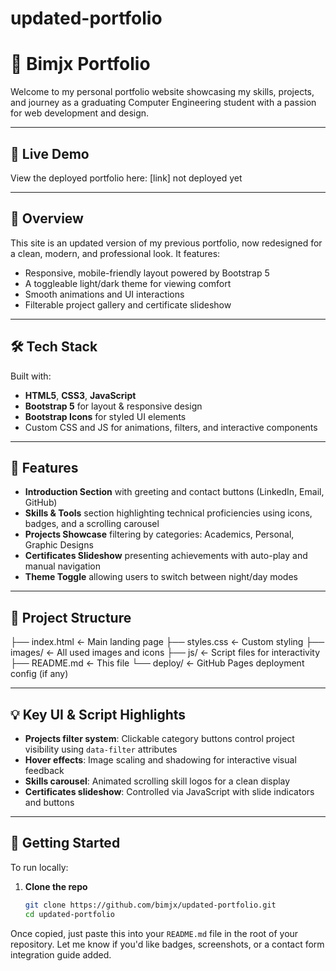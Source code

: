 # updated-portfolio

# 📱 Bimjx Portfolio

Welcome to my personal portfolio website showcasing my skills, projects, and journey as a graduating Computer Engineering student with a passion for web development and design.

---

## 🚀 Live Demo

View the deployed portfolio here: [link] not deployed yet

---

## 🧾 Overview

This site is an updated version of my previous portfolio, now redesigned for a clean, modern, and professional look. It features:

- Responsive, mobile-friendly layout powered by Bootstrap 5  
- A toggleable light/dark theme for viewing comfort  
- Smooth animations and UI interactions  
- Filterable project gallery and certificate slideshow  

---

## 🛠️ Tech Stack

Built with:

- **HTML5**, **CSS3**, **JavaScript**
- **Bootstrap 5** for layout & responsive design
- **Bootstrap Icons** for styled UI elements
- Custom CSS and JS for animations, filters, and interactive components

---

## 🎯 Features

- **Introduction Section** with greeting and contact buttons (LinkedIn, Email, GitHub)  
- **Skills & Tools** section highlighting technical proficiencies using icons, badges, and a scrolling carousel  
- **Projects Showcase** filtering by categories: Academics, Personal, Graphic Designs  
- **Certificates Slideshow** presenting achievements with auto-play and manual navigation  
- **Theme Toggle** allowing users to switch between night/day modes  

---

## 📁 Project Structure

├── index.html ← Main landing page
├── styles.css ← Custom styling
├── images/ ← All used images and icons
├── js/ ← Script files for interactivity
├── README.md ← This file
└── deploy/ ← GitHub Pages deployment config (if any)


---

## 💡 Key UI & Script Highlights

- **Projects filter system**: Clickable category buttons control project visibility using `data-filter` attributes
- **Hover effects**: Image scaling and shadowing for interactive visual feedback
- **Skills carousel**: Animated scrolling skill logos for a clean display
- **Certificates slideshow**: Controlled via JavaScript with slide indicators and buttons

---

## 🧪 Getting Started

To run locally:

1. **Clone the repo**
   ```bash
   git clone https://github.com/bimjx/updated-portfolio.git
   cd updated-portfolio


Once copied, just paste this into your `README.md` file in the root of your repository. Let me know if you'd like badges, screenshots, or a contact form integration guide added.
